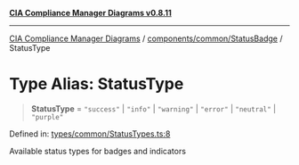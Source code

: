 [**CIA Compliance Manager Diagrams v0.8.11**](../../../../README.md)

***

[CIA Compliance Manager Diagrams](../../../../modules.md) / [components/common/StatusBadge](../README.md) / StatusType

# Type Alias: StatusType

> **StatusType** = `"success"` \| `"info"` \| `"warning"` \| `"error"` \| `"neutral"` \| `"purple"`

Defined in: [types/common/StatusTypes.ts:8](https://github.com/Hack23/cia-compliance-manager/blob/d6eede30e4f01622fe18187e98b207e9a06a781f/src/types/common/StatusTypes.ts#L8)

Available status types for badges and indicators
